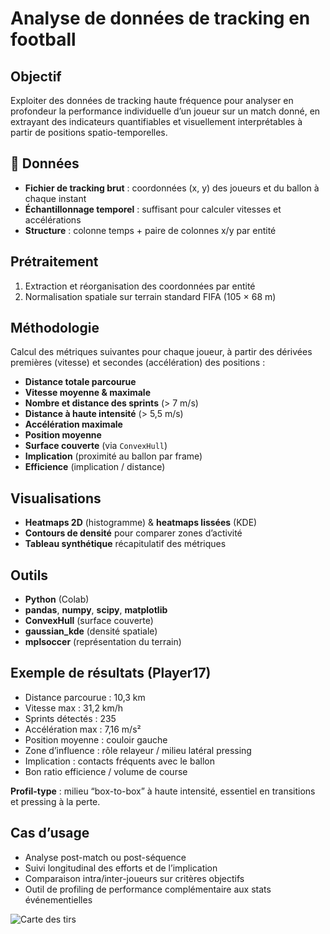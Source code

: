 # Analyse de données de tracking en football

## Objectif  
Exploiter des données de tracking haute fréquence pour analyser en profondeur la performance individuelle d’un joueur sur un match donné, en extrayant des indicateurs quantifiables et visuellement interprétables à partir de positions spatio-temporelles.

## 📂 Données  
- **Fichier de tracking brut** : coordonnées (x, y) des joueurs et du ballon à chaque instant  
- **Échantillonnage temporel** : suffisant pour calculer vitesses et accélérations  
- **Structure** : colonne temps + paire de colonnes x/y par entité  

## Prétraitement  
1. Extraction et réorganisation des coordonnées par entité  
2. Normalisation spatiale sur terrain standard FIFA (105 × 68 m)  

## Méthodologie  
Calcul des métriques suivantes pour chaque joueur, à partir des dérivées premières (vitesse) et secondes (accélération) des positions :  
- **Distance totale parcourue**  
- **Vitesse moyenne & maximale**  
- **Nombre et distance des sprints** (> 7 m/s)  
- **Distance à haute intensité** (> 5,5 m/s)  
- **Accélération maximale**  
- **Position moyenne**  
- **Surface couverte** (via `ConvexHull`)  
- **Implication** (proximité au ballon par frame)  
- **Efficience** (implication / distance)  

## Visualisations  
- **Heatmaps 2D** (histogramme) & **heatmaps lissées** (KDE)  
- **Contours de densité** pour comparer zones d’activité  
- **Tableau synthétique** récapitulatif des métriques  

## Outils  
- **Python** (Colab)  
- **pandas**, **numpy**, **scipy**, **matplotlib**  
- **ConvexHull** (surface couverte)  
- **gaussian_kde** (densité spatiale)  
- **mplsoccer** (représentation du terrain)  

## Exemple de résultats (Player17)  
- Distance parcourue : 10,3 km  
- Vitesse max : 31,2 km/h  
- Sprints détectés : 235  
- Accélération max : 7,16 m/s²  
- Position moyenne : couloir gauche  
- Zone d’influence : rôle relayeur / milieu latéral pressing  
- Implication : contacts fréquents avec le ballon  
- Bon ratio efficience / volume de course  

**Profil-type** : milieu “box-to-box” à haute intensité, essentiel en transitions et pressing à la perte.

## Cas d’usage  
- Analyse post-match ou post-séquence  
- Suivi longitudinal des efforts et de l’implication  
- Comparaison intra/inter-joueurs sur critères objectifs  
- Outil de profiling de performance complémentaire aux stats événementielles

![Carte des tirs]([https://raw.githubusercontent.com/tonrepo/football-datascience/main/images/shot_map.png](https://mail.google.com/mail/u/0?ui=2&ik=b9c7ebe638&attid=0.1&permmsgid=msg-a:r-1316748580671123508&th=197bcf72f19e1a0e&view=fimg&fur=ip&permmsgid=msg-a:r-1316748580671123508&sz=s0-l75-ft&attbid=ANGjdJ9329dym-207TJFiTh1sudlDOISpaHlmpwyF6XSvvuEsEdYV1ogHkmWen2NqZ9wIxAOTffe-Qd7JF5Ccq0-sxG43PQUZp9Epc6TvkgP44Tq-WSgRckhWy7x25A&disp=emb&realattid=ii_mci0c1ky0&zw))

